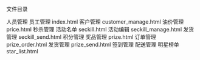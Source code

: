 文件目录

人员管理
	员工管理						index.html
	客户管理						customer_manage.html
油价管理							price.html
秒杀管理
	活动名单						seckill.html
	活动编辑						seckill_manage.html
	发货管理						seckill_send.html
积分管理
	奖品管理						prize.html
	订单管理						prize_order.html
	发货管理						prize_send.html
签到管理
配送管理
明星榜单							star_list.html













